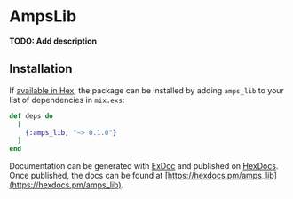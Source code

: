 # AmpsLib

**TODO: Add description**

## Installation

If [available in Hex](https://hex.pm/docs/publish), the package can be installed
by adding `amps_lib` to your list of dependencies in `mix.exs`:

```elixir
def deps do
  [
    {:amps_lib, "~> 0.1.0"}
  ]
end
```

Documentation can be generated with [ExDoc](https://github.com/elixir-lang/ex_doc)
and published on [HexDocs](https://hexdocs.pm). Once published, the docs can
be found at [https://hexdocs.pm/amps_lib](https://hexdocs.pm/amps_lib).

